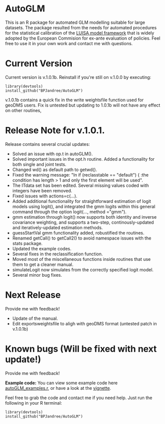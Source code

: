 # AutoGLM
This is an R package for automated GLM modelling suitable for large datasets. The package resulted from the needs for automated procedures for the statistical calibration of the [LUISA model framework](https://ec.europa.eu/jrc/en/luisa) that is widely adopted by the European Commision for ex-ante evaluation of policies. Feel free to use it in your own work and contact me with questions.

# Current Version
Current version is v.1.0.1b. Reinstall if you're still on v.1.0.0 by executing:

	library(devtools)
	install_github("BPJandree/AutoGLM")

v.1.0.1b contains a quick fix in the write weightsfile function used for geoDMS users. Fix is untested but updating to 1.0.1b will not have any effect on other routines,

# Release Note for v.1.0.1.

Release contains several crucial updates:
- Solved an issue with op.t in autoGLM().
- Solved important issues in the opt.h routine. Added a functionality for both single and joint tests.
- Changed wd() as default path to getwd().
- Fixed the warning message: "In if (reclasstable == "default") { :the condition has length > 1 and only the first element will be used". 
- The ITdata set has been edited. Several missing values coded with integers have been removed.
- Fixed issues with actions=c(...). 
- Added additional functionality for straightforward estimation of logit models using logit(), and integrated the gmm logits within this general command through the option logit(..., method ="gmm").
- gmm estimation through logit() now supports both identity and inverse covariance weighting, and supports a two-step, continously-updated and iteratively-updated estimation methods.
- guessStartVal gmm functionality added, robustified the routines.
- Renamed getCall() to getCall2() to avoid namespace issues with the stats package.
- Updated the example codes.
- Several fixes in the reclassification function.
- Moved most of the miscellaneous functions inside routines that use them to get a cleaner manual.
- simulateLogit now simulates from the correctly specified logit model.
- Several minor bug fixes.


# Next Release
Provide me with feedback! 

- Update of the manual.
- Edit exportsweightsfile to aligh with geoDMS format (untested patch in v.1.0.1b)

# Known bugs (Will be fixed with next update!)
Provide me with feedback!

**Example code:** You can view some example code here [autoGLM_examples.r][examples], or have a look at the [vignette][vignette].

[examples]:https://github.com/BPJandree/AutoGLM/blob/master/autoGLM_examples.r
[vignette]:https://github.com/BPJandree/AutoGLM/blob/master/autoGLM.pdf

Feel free to grab the code and contact me if you need help. Just run the following in your R terminal:

	library(devtools)
	install_github("BPJandree/AutoGLM")


